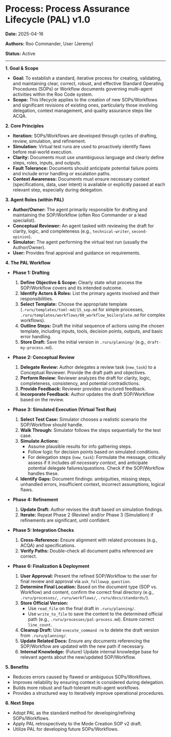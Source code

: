 # Process: Process Assurance Lifecycle (PAL) v1.0

**Date:** 2025-04-16

**Authors:** Roo Commander, User (Jeremy)

**Status:** Active

---

**1. Goal & Scope**

*   **Goal:** To establish a standard, iterative process for creating, validating, and maintaining clear, correct, robust, and effective Standard Operating Procedures (SOPs) or Workflow documents governing multi-agent activities within the Roo Code system.
*   **Scope:** This lifecycle applies to the creation of new SOPs/Workflows and significant revisions of existing ones, particularly those involving delegation, context management, and quality assurance steps like ACQA.

**2. Core Principles**

*   **Iteration:** SOPs/Workflows are developed through cycles of drafting, review, simulation, and refinement.
*   **Simulation:** Virtual test runs are used to proactively identify flaws before real-world execution.
*   **Clarity:** Documents must use unambiguous language and clearly define steps, roles, inputs, and outputs.
*   **Fault Tolerance:** Documents should anticipate potential failure points and include error handling or escalation paths.
*   **Context Awareness:** Documents must ensure necessary context (specifications, data, user intent) is available or explicitly passed at each relevant step, especially during delegation.

**3. Agent Roles (within PAL)**

*   **Author/Owner:** The agent primarily responsible for drafting and maintaining the SOP/Workflow (often Roo Commander or a lead specialist).
*   **Conceptual Reviewer:** An agent tasked with reviewing the draft for clarity, logic, and completeness (e.g., `technical-writer`, `second-opinion`).
*   **Simulator:** The agent performing the virtual test run (usually the Author/Owner).
*   **User:** Provides final approval and guidance on requirements.

**4. The PAL Workflow**

*   **Phase 1: Drafting**
    1.  **Define Objective & Scope:** Clearly state what process the SOP/Workflow covers and its intended outcome.
    2.  **Identify Actors & Roles:** List the primary agents involved and their responsibilities.
    3.  **Select Template:** Choose the appropriate template (`.ruru/templates/toml-md/15_sop.md` for simple processes, `.ruru/templates/workflows/00_workflow_boilerplate.md` for complex workflows).
    4.  **Outline Steps:** Draft the initial sequence of actions using the chosen template, including inputs, tools, decision points, outputs, and basic error handling.
    5.  **Store Draft:** Save the initial version in `.ruru/planning/` (e.g., `draft-my-process.md`).

*   **Phase 2: Conceptual Review**
    1.  **Delegate Review:** Author delegates a review task (`new_task`) to a Conceptual Reviewer. Provide the draft path and objectives.
    2.  **Perform Review:** Reviewer analyzes the draft for clarity, logic, completeness, consistency, and potential contradictions.
    3.  **Provide Feedback:** Reviewer provides structured feedback.
    4.  **Incorporate Feedback:** Author updates the draft SOP/Workflow based on the review.

*   **Phase 3: Simulated Execution (Virtual Test Run)**
    1.  **Select Test Case:** Simulator chooses a realistic scenario the SOP/Workflow should handle.
    2.  **Walk Through:** Simulator follows the steps sequentially for the test case.
    3.  **Simulate Actions:**
        *   Assume plausible results for info gathering steps.
        *   Follow logic for decision points based on simulated conditions.
        *   For delegation steps (`new_task`): Formulate the message, critically assess if it includes *all necessary context*, and anticipate potential delegate failures/questions. Check if the SOP/Workflow handles these.
    4.  **Identify Gaps:** Document findings: ambiguities, missing steps, unhandled errors, insufficient context, incorrect assumptions, logical flaws.

*   **Phase 4: Refinement**
    1.  **Update Draft:** Author revises the draft based on simulation findings.
    2.  **Iterate:** Repeat Phase 2 (Review) and/or Phase 3 (Simulation) if refinements are significant, until confident.

*   **Phase 5: Integration Checks**
    1.  **Cross-Reference:** Ensure alignment with related processes (e.g., ACQA) and specifications.
    2.  **Verify Paths:** Double-check all document paths referenced are correct.

*   **Phase 6: Finalization & Deployment**
    1.  **User Approval:** Present the refined SOP/Workflow to the user for final review and approval via `ask_followup_question`.
    2.  **Determine Final Location:** Based on the document type (SOP vs. Workflow) and content, confirm the correct final directory (e.g., `.ruru/processes/`, `.ruru/workflows/`, `.ruru/docs/standards/`).
    3.  **Store Official Version:**
        *   Use `read_file` on the final draft in `.ruru/planning/`.
        *   Use `write_to_file` to save the content to the determined official path (e.g., `.ruru/processes/pal-process.md`). Ensure correct `line_count`.
    4.  **Cleanup Draft:** Use `execute_command rm` to delete the draft version from `.ruru/planning/`.
    5.  **Update Related Docs:** Ensure any documents referencing the SOP/Workflow are updated with the new path if necessary.
    6.  **Internal Knowledge:** (Future) Update internal knowledge base for relevant agents about the new/updated SOP/Workflow.

**5. Benefits**

*   Reduces errors caused by flawed or ambiguous SOPs/Workflows.
*   Improves reliability by ensuring context is considered during delegation.
*   Builds more robust and fault-tolerant multi-agent workflows.
*   Provides a structured way to iteratively improve operational procedures.

**6. Next Steps**

*   Adopt PAL as the standard method for developing/refining SOPs/Workflows.
*   Apply PAL retrospectively to the Mode Creation SOP v2 draft.
*   Utilize PAL for developing future SOPs/Workflows.